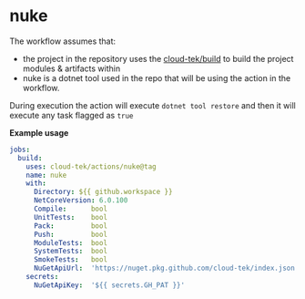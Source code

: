 # nuke

The workflow assumes that:
- the project in the repository uses the [cloud-tek/build](https://github.com/cloud-tek/build) to build the project modules & artifacts within
- nuke is a dotnet tool used in the repo that will be using the action in the workflow. 

During execution the action will execute `dotnet tool restore`
and then it will execute any task flagged as `true`

**Example usage**
```yaml
jobs:
  build:
    uses: cloud-tek/actions/nuke@tag
    name: nuke
    with:
      Directory: ${{ github.workspace }}
      NetCoreVersion: 6.0.100
      Compile:      bool
      UnitTests:    bool
      Pack:         bool
      Push:         bool
      ModuleTests:  bool
      SystemTests:  bool
      SmokeTests:   bool
      NuGetApiUrl:  'https://nuget.pkg.github.com/cloud-tek/index.json'
    secrets:
      NuGetApiKey:  '${{ secrets.GH_PAT }}'
```